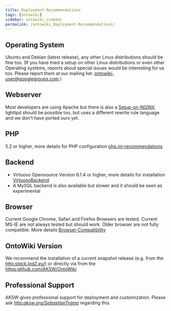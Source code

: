 ```yaml
---
title: Deployment-Recommendations
tags: [ontowiki]
sidebar: ontowiki_sidebar
permalink: /ontowiki_Deployment-Recommendations/
---
```

## Operating System

Ubuntu and Debian (latest release), any other Linux distributions should be fine too. (If you have tried a setup on other Linux distributions or even other Operating systems, reports about special issues would be interesting for us too. Please report them at our mailing list: ontowiki-user@googlegroups.com.)

## Webserver

Most developers are using Apache but there is also a [Setup-on-NGINX](setup+guide+for+NGINX). lighttpd should be possible too, but uses a different rewrite rule language and we don't have ported ours yet.

## PHP

5.2 or higher, more details for PHP configuration [php.ini-recommendations](here)

## Backend

- Virtuoso Opensource Version 6.1.4 or higher, more details for installation [VirtuosoBackend](here)
- A MySQL backend is also available but slower and it should be seen as experimental

## Browser

Current Google Chrome, Safari and Firefox Browsers are tested. Current MS-IE are not always tested but should work. Older browser are not fully compatible. More details [Browser-Compatibility](here)

## OntoWiki Version

We recommend the installation of a current snapshot release (e.g. from the [http:_stack.lod2.eu/_](LOD2+stack)) or directly via from the [https:github.com/AKSW/OntoWiki](repository).

## Professional Support

AKSW gives professional support for deployment and customization. Please ask [http:_aksw.org/SebastianTramp_](Sebastian+Tramp) regarding this.

